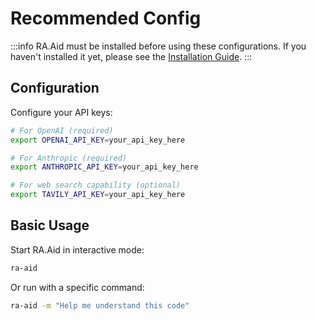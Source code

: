 # Recommended Config

:::info
RA.Aid must be installed before using these configurations. If you haven't installed it yet, please see the [Installation Guide](installation).
:::

## Configuration

Configure your API keys:

```bash
# For OpenAI (required)
export OPENAI_API_KEY=your_api_key_here

# For Anthropic (required)
export ANTHROPIC_API_KEY=your_api_key_here

# For web search capability (optional)
export TAVILY_API_KEY=your_api_key_here
```

## Basic Usage

Start RA.Aid in interactive mode:

```bash
ra-aid
```

Or run with a specific command:

```bash
ra-aid -m "Help me understand this code"
```

